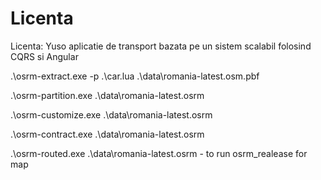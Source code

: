 # Licenta

Licenta: Yuso aplicatie de transport bazata pe un sistem scalabil folosind CQRS si Angular

.\osrm-extract.exe -p .\car.lua .\data\romania-latest.osm.pbf

.\osrm-partition.exe .\data\romania-latest.osrm

.\osrm-customize.exe .\data\romania-latest.osrm

.\osrm-contract.exe .\data\romania-latest.osrm

.\osrm-routed.exe .\data\romania-latest.osrm - to run osrm_realease for map
